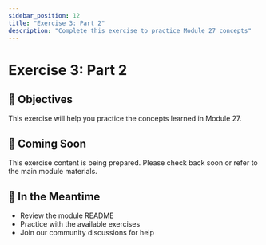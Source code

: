 ```yaml
---
sidebar_position: 12
title: "Exercise 3: Part 2"
description: "Complete this exercise to practice Module 27 concepts"
---
```


# Exercise 3: Part 2

## 🎯 Objectives

This exercise will help you practice the concepts learned in Module 27.

## 📝 Coming Soon

This exercise content is being prepared. Please check back soon or refer to the main module materials.

## 🚀 In the Meantime

- Review the module README
- Practice with the available exercises
- Join our community discussions for help
